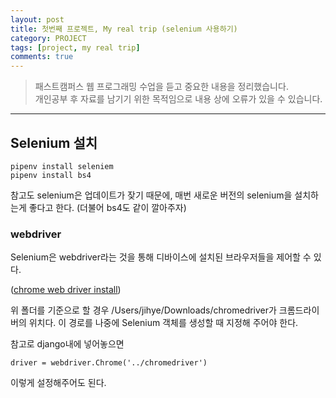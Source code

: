 ```yaml
---
layout: post
title: 첫번째 프로젝트, My real trip (selenium 사용하기)
category: PROJECT
tags: [project, my real trip]
comments: true
---
```


> 패스트캠퍼스 웹 프로그래밍 수업을 듣고 중요한 내용을 정리했습니다.     
개인공부 후 자료를 남기기 위한 목적임으로 내용 상에 오류가 있을 수 있습니다.      

<hr>

## Selenium 설치

```
pipenv install seleniem
pipenv install bs4
```

참고도 selenium은 업데이트가 잦기 때문에, 매번 새로운 버전의 selenium을 설치하는게 좋다고 한다. (더불어 bs4도 같이 깔아주자)

### webdriver
Selenium은 webdriver라는 것을 통해 디바이스에 설치된 브라우저들을 제어할 수 있다.

([chrome web driver install](https://sites.google.com/a/chromium.org/chromedriver/downloads))

위 폴더를 기준으로 할 경우 /Users/jihye/Downloads/chromedriver가 크롬드라이버의 위치다.
이 경로를 나중에 Selenium 객체를 생성할 때 지정해 주어야 한다.

참고로 django내에 넣어놓으면
```
driver = webdriver.Chrome('../chromedriver')
```
이렇게 설정해주어도 된다.
